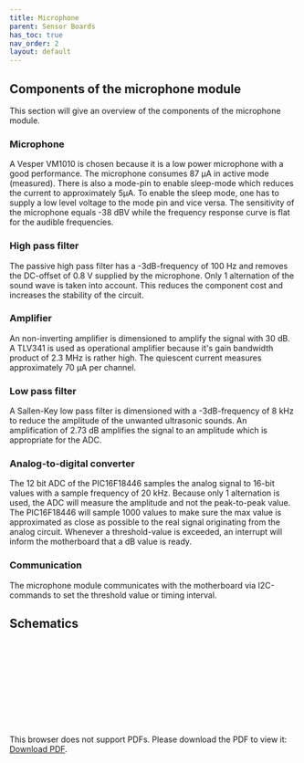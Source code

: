 ```yaml
---
title: Microphone
parent: Sensor Boards
has_toc: true
nav_order: 2
layout: default
---
```



## Components of the microphone module
This section will give an overview of the components of the microphone module.

### Microphone
A Vesper VM1010 is chosen because it is a low power microphone with a good performance. The microphone consumes 87 µA in active mode (measured). There is also a mode-pin to enable sleep-mode which reduces the current to approximately 5µA. To enable the sleep mode, one has to supply a low level voltage to the mode pin and vice versa. The sensitivity of the microphone equals -38 dBV while the frequency response curve is flat for the audible frequencies. 


### High pass filter

The passive high pass filter has a -3dB-frequency of 100 Hz and removes the DC-offset of 0.8 V supplied by the microphone. Only 1 alternation of the sound wave is taken into account. This reduces the component cost and increases the stability of the circuit. 


### Amplifier

An non-inverting amplifier is dimensioned to amplify the signal with 30 dB. A TLV341 is used as operational amplifier because it's gain bandwidth product of 2.3 MHz is rather high. The quiescent current measures approximately 70 µA per channel.

### Low pass filter

A Sallen-Key low pass filter is dimensioned with a -3dB-frequency of 8 kHz to reduce the amplitude of the unwanted ultrasonic sounds. An amplification of 2.73 dB amplifies the signal to an amplitude which is appropriate for the ADC.


### Analog-to-digital converter

The 12 bit ADC of the PIC16F18446 samples the analog signal to 16-bit values with a sample frequency of 20 kHz. Because only 1 alternation is used, the ADC will measure the amplitude and not the peak-to-peak value. The PIC16F18446 will sample 1000 values to make sure the max value is approximated as close as possible to the real signal originating from the analog circuit. Whenever a threshold-value is exceeded, an interrupt will inform the motherboard that a dB value is ready.

### Communication

The microphone module communicates with the motherboard via I2C-commands to set the threshold value or timing interval.

## Schematics
<object data="https://raw.githubusercontent.com/dramco-iwast/sensors/master/hardware/sound_level/schematics/sound_module_schematic.pdf" type="application/pdf">
    <embed src="https://raw.githubusercontent.com/dramco-iwast/sensors/master/hardware/sound_level/schematics/sound_module_schematic.pdf">
        <p>This browser does not support PDFs. Please download the PDF to view it: <a href="https://raw.githubusercontent.com/dramco-iwast/sensors/master/hardware/sound_level/schematics/sound_module_schematic.pdf">Download PDF</a>.</p>
    </embed>
</object>
